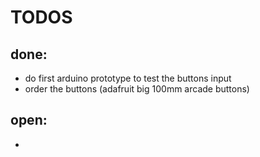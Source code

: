# TODOS

## done:

* do first arduino prototype to test the buttons input
* order the buttons (adafruit big 100mm arcade buttons)

## open:

* 
